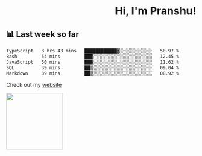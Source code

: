 <div align="right" >
   
   <H1>Hi, I'm Pranshu!</H1>

</div>

## 📊 Last week so far
<!--START_SECTION:waka-->

```txt
TypeScript   3 hrs 43 mins   ████████████▓░░░░░░░░░░░░   50.97 %
Bash         54 mins         ███░░░░░░░░░░░░░░░░░░░░░░   12.45 %
JavaScript   50 mins         ███░░░░░░░░░░░░░░░░░░░░░░   11.62 %
SQL          39 mins         ██▒░░░░░░░░░░░░░░░░░░░░░░   09.04 %
Markdown     39 mins         ██▒░░░░░░░░░░░░░░░░░░░░░░   08.92 %
```

<!--END_SECTION:waka-->

Check out my [website](https://pranshu05.vercel.app)

<img align="left" width="150" src="https://user-images.githubusercontent.com/70943732/209951571-93b7afe5-f523-4683-b725-5d94b287e94e.png">

